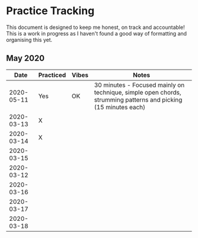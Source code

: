# Practice Tracking

This document is designed to keep me honest, on track and accountable! This is a work in progress as I haven't found a good way of formatting and organising this yet.

## May 2020

| Date|Practiced|Vibes| Notes|
|------------|-----------|-------|--------------------------------------------------------------------------------------|
| 2020-05-11 | Yes| OK | 30 minutes - Focused mainly on technique, simple open chords, strumming patterns and picking (15 minutes each)|
| 2020-03-13 | X| | |
| 2020-03-14 | X| |  |
| 2020-03-15 | | | |
| 2020-03-12 | | | |
| 2020-03-16 | | | |
| 2020-03-17 | | | |
| 2020-03-18 | | | |